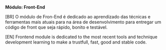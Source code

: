 __Módulo: Front-End__

[BR] O módulo de Fron-End é dedicado ao aprendizado das técnicas e ferramentas mais atuais para na área de desenvolvimento para entregar um código de front que seja rápido, bonito e testável.

[EN] Frontend module is dedicated to the most recent tools and technique development learning to make a trustfull, fast, good and stable code.